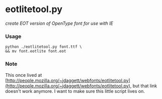 # eotlitetool.py
_create EOT version of OpenType font for use with IE_

### Usage
```shell
python ./eotlitetool.py font.ttf \
&& mv font.eotlite font.eot
```
### Note
This once lived at [http://people.mozilla.org/~jdaggett/webfonts/eotlitetool.py](http://people.mozilla.org/~jdaggett/webfonts/eotlitetool.py), but that link doesn't work anymore. I want to make sure this little script lives on.
